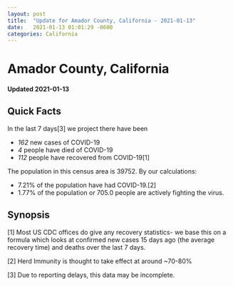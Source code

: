 ```yaml
---
layout: post
title:  "Update for Amador County, California - 2021-01-13"
date:   2021-01-13 01:01:29 -0600
categories: California
---
```


# Amador County, California
#### Updated 2021-01-13

## Quick Facts

In the last 7 days[3] we project there have been
- *162* new cases of COVID-19
- *4* people have died of COVID-19
- *112* people have recovered from COVID-19[1]

The population in this census area is 39752. By our calculations:
- 7.21% of the population have had COVID-19.[2]
- 1.77% of the population or 705.0 people are actively fighting the virus.

## Synopsis




[1] Most US CDC offices do give any recovery statistics- we base this on a formula which looks at confirmed new cases
15 days ago (the average recovery time) and deaths over the last 7 days.

[2] Herd Immunity is thought to take effect at around ~70-80%

[3] Due to reporting delays, this data may be incomplete.
 
    